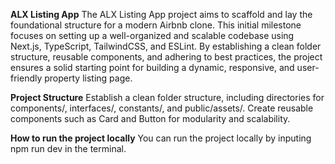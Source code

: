 **ALX Listing App**
The ALX Listing App project aims to scaffold and lay the foundational structure for a modern Airbnb clone. This initial milestone focuses on setting up a well-organized and scalable codebase using Next.js, TypeScript, TailwindCSS, and ESLint. By establishing a clean folder structure, reusable components, and adhering to best practices, the project ensures a solid starting point for building a dynamic, responsive, and user-friendly property listing page.

**Project Structure**
Establish a clean folder structure, including directories for components/, interfaces/, constants/, and public/assets/.
Create reusable components such as Card and Button for modularity and scalability.

**How to run the project locally**
You can run the project locally by inputing npm run dev in the terminal.
